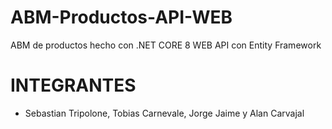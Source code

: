 # ABM-Productos-API-WEB

ABM de productos hecho con .NET CORE 8 WEB API con Entity Framework

# INTEGRANTES
 - Sebastian Tripolone, Tobias Carnevale, Jorge Jaime y Alan Carvajal
